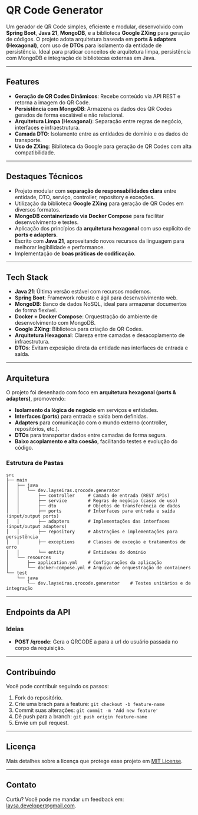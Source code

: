 # QR Code Generator

Um gerador de QR Code simples, eficiente e modular, desenvolvido com **Spring Boot**, **Java 21**, **MongoDB**, e a biblioteca **Google ZXing** para geração de códigos. O projeto adota arquitetura baseada em **ports & adapters (Hexagonal)**, com uso de **DTOs** para isolamento da entidade de persistência. Ideal para praticar conceitos de arquitetura limpa, persistência com MongoDB e integração de bibliotecas externas em Java.

---

## Features

- **Geração de QR Codes Dinâmicos**: Recebe conteúdo via API REST e retorna a imagem do QR Code.
- **Persistência com MongoDB**: Armazena os dados dos QR Codes gerados de forma escalável e não relacional.
- **Arquitetura Limpa (Hexagonal)**: Separação entre regras de negócio, interfaces e infraestrutura.
- **Camada DTO**: Isolamento entre as entidades de domínio e os dados de transporte.
- **Uso de ZXing**: Biblioteca da Google para geração de QR Codes com alta compatibilidade.

---

## Destaques Técnicos

- Projeto modular com **separação de responsabilidades clara** entre entidade, DTO, serviço, controller, repository e exceções.
- Utilização da biblioteca **Google ZXing** para geração de QR Codes em diversos formatos.
- **MongoDB containerizado via Docker Compose** para facilitar desenvolvimento e testes.
- Aplicação dos princípios da **arquitetura hexagonal** com uso explícito de **ports e adapters**.
- Escrito com **Java 21**, aproveitando novos recursos da linguagem para melhorar legibilidade e performance.
- Implementação de **boas práticas de codificação**.

---

## Tech Stack

- **Java 21**: Última versão estável com recursos modernos.
- **Spring Boot**: Framework robusto e ágil para desenvolvimento web.
- **MongoDB**: Banco de dados NoSQL, ideal para armazenar documentos de forma flexível.
- **Docker + Docker Compose**: Orquestração do ambiente de desenvolvimento com MongoDB.
- **Google ZXing**: Biblioteca para criação de QR Codes.
- **Arquitetura Hexagonal**: Clareza entre camadas e desacoplamento de infraestrutura.
- **DTOs**: Evitam exposição direta da entidade nas interfaces de entrada e saída.

---

## Arquitetura

O projeto foi desenhado com foco em **arquitetura hexagonal (ports & adapters)**, promovendo:

- **Isolamento da lógica de negócio** em serviços e entidades.
- **Interfaces (ports)** para entrada e saída bem definidas.
- **Adapters** para comunicação com o mundo externo (controller, repositórios, etc.).
- **DTOs** para transportar dados entre camadas de forma segura.
- **Baixo acoplamento e alta coesão**, facilitando testes e evolução do código.


### Estrutura de Pastas
```plaintext
src
├── main
│   ├── java
│   │   └── dev.layseiras.qrocode.generator
│   │       ├── controller     # Camada de entrada (REST APIs)
│   │       ├── service        # Regras de negócio (casos de uso)
│   │       ├── dto            # Objetos de transferência de dados
│   │       ├── ports          # Interfaces para entrada e saída (input/output ports)
│   │       ├── adapters       # Implementações das interfaces (input/output adapters)
│   │       ├── repository     # Abstrações e implementações para persistência
│   │       ├── exceptions     # Classes de exceção e tratamentos de erro
│   │       └── entity         # Entidades do domínio
│   └── resources
│       ├── application.yml    # Configurações da aplicação
│       └── docker-compose.yml # Arquivo de orquestração de containers
└── test
    └── java
        └── dev.layseiras.qrocode.generator    # Testes unitários e de integração
   ```
---

## Endpoints da API

### Ideias
- **POST /qrcode**: Gera o QRCODE a para a url do usuário passada no corpo da requisição.

---

## Contribuindo
Você pode contribuir seguindo os passos:
1. Fork do repositório.
2. Crie uma brach para a feature: `git checkout -b feature-name`
3. Commit suas alterações: `git commit -m 'Add new feature'`
4. Dê push para a branch: `git push origin feature-name`
5. Envie um pull request.

---

## Licença
Mais detalhes sobre a licença que protege esse projeto em [MIT License](LICENSE).

---

## Contato
Curtiu? Você pode me mandar um feedback em: [laysa.developer@gmail.com](laysa.developer@gmail.com).